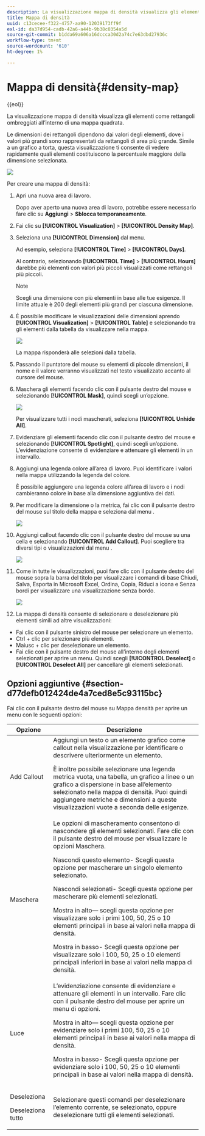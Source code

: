 ```yaml
---
description: La visualizzazione mappa di densità visualizza gli elementi come rettangoli ombreggiati all’interno di una mappa quadrata.
title: Mappa di densità
uuid: c13cecee-f322-4757-aa90-12039173ff9f
exl-id: da37d954-cadb-42a6-a44b-9b38c0354a5d
source-git-commit: b1dda69a606a16dccca30d2a74c7e63dbd27936c
workflow-type: tm+mt
source-wordcount: '610'
ht-degree: 1%

---
```


# Mappa di densità{#density-map}

{{eol}}

La visualizzazione mappa di densità visualizza gli elementi come rettangoli ombreggiati all’interno di una mappa quadrata.

Le dimensioni dei rettangoli dipendono dai valori degli elementi, dove i valori più grandi sono rappresentati da rettangoli di area più grande. Simile a un grafico a torta, questa visualizzazione ti consente di vedere rapidamente quali elementi costituiscono la percentuale maggiore della dimensione selezionata.

![](assets/density_map_day_visits.png)

Per creare una mappa di densità:

1. Apri una nuova area di lavoro.

   Dopo aver aperto una nuova area di lavoro, potrebbe essere necessario fare clic su **Aggiungi** > **Sblocca temporaneamente**.
1. Fai clic su **[!UICONTROL Visualization]** > **[!UICONTROL Density Map]**.

1. Seleziona una **[!UICONTROL Dimension]** dal menu.

   Ad esempio, seleziona **[!UICONTROL Time]** > **[!UICONTROL Days]**.

   Al contrario, selezionando **[!UICONTROL Time]** > **[!UICONTROL Hours]** darebbe più elementi con valori più piccoli visualizzati come rettangoli più piccoli.

   >[!NOTE]
   >
   >Scegli una dimensione con più elementi in base alle tue esigenze. Il limite attuale è 200 degli elementi più grandi per ciascuna dimensione.

1. È possibile modificare le visualizzazioni delle dimensioni aprendo **[!UICONTROL Visualization]** > **[!UICONTROL Table]** e selezionando tra gli elementi dalla tabella da visualizzare nella mappa.

   ![](assets/density_map_day_selections.png)

   La mappa risponderà alle selezioni dalla tabella.

1. Passando il puntatore del mouse su elementi di piccole dimensioni, il nome e il valore verranno visualizzati nel testo visualizzato accanto al cursore del mouse.
1. Maschera gli elementi facendo clic con il pulsante destro del mouse e selezionando **[!UICONTROL Mask]**, quindi scegli un’opzione.

   ![](assets/density_map_day_mask.png)

   Per visualizzare tutti i nodi mascherati, seleziona **[!UICONTROL Unhide All]**.

1. Evidenziare gli elementi facendo clic con il pulsante destro del mouse e selezionando **[!UICONTROL Spotlight]**, quindi scegli un’opzione. L’evidenziazione consente di evidenziare e attenuare gli elementi in un intervallo.
1. Aggiungi una legenda colore all’area di lavoro. Puoi identificare i valori nella mappa utilizzando la legenda del colore.

   È possibile aggiungere una legenda colore all’area di lavoro e i nodi cambieranno colore in base alla dimensione aggiuntiva dei dati.
1. Per modificare la dimensione o la metrica, fai clic con il pulsante destro del mouse sul titolo della mappa e seleziona dal menu .

   ![](assets/density_map_change_dim.png)

1. Aggiungi callout facendo clic con il pulsante destro del mouse su una cella e selezionando **[!UICONTROL Add Callout]**. Puoi scegliere tra diversi tipi o visualizzazioni dal menu .

   ![](assets/density_map_callout.png)

1. Come in tutte le visualizzazioni, puoi fare clic con il pulsante destro del mouse sopra la barra del titolo per visualizzare i comandi di base Chiudi, Salva, Esporta in Microsoft Excel, Ordina, Copia, Riduci a icona e Senza bordi per visualizzare una visualizzazione senza bordo.

   ![](assets/density_map_export.png)

1. La mappa di densità consente di selezionare e deselezionare più elementi simili ad altre visualizzazioni:

* Fai clic con il pulsante sinistro del mouse per selezionare un elemento.
* Ctrl + clic per selezionare più elementi.
* Maiusc + clic per deselezionare un elemento.
* Fai clic con il pulsante destro del mouse all’interno degli elementi selezionati per aprire un menu. Quindi scegli **[!UICONTROL Deselect]** o **[!UICONTROL Deselect All]** per cancellare gli elementi selezionati.

## Opzioni aggiuntive {#section-d77defb012424de4a7ced8e5c93115bc}

Fai clic con il pulsante destro del mouse su Mappa densità per aprire un menu con le seguenti opzioni:

<table id="table_3ADA85031C834792BFD041E186962A41"> 
 <thead> 
  <tr> 
   <th colname="col1" class="entry"> Opzione </th> 
   <th colname="col2" class="entry"> Descrizione </th> 
  </tr>
 </thead>
 <tbody> 
  <tr> 
   <td colname="col1"> Add Callout </td> 
   <td colname="col2">Aggiungi un testo o un elemento grafico come callout nella visualizzazione per identificare o descrivere ulteriormente un elemento. <p>È inoltre possibile selezionare una legenda metrica vuota, una tabella, un grafico a linee o un grafico a dispersione in base all’elemento selezionato nella mappa di densità. Puoi quindi aggiungere metriche e dimensioni a queste visualizzazioni vuote a seconda delle esigenze. </p> </td> 
  </tr> 
  <tr> 
   <td colname="col1"> Maschera </td> 
   <td colname="col2">Le opzioni di mascheramento consentono di nascondere gli elementi selezionati. Fare clic con il pulsante destro del mouse per visualizzare le opzioni Maschera. <p><span class="uicontrol"> Nascondi questo elemento</span>- Scegli questa opzione per mascherare un singolo elemento selezionato. </p> <p><span class="uicontrol"> Nascondi selezionati</span>- Scegli questa opzione per mascherare più elementi selezionati. </p> <p><span class="uicontrol"> Mostra in alto</span>— scegli questa opzione per visualizzare solo i primi 100, 50, 25 o 10 elementi principali in base ai valori nella mappa di densità. </p> <p><span class="uicontrol"> Mostra in basso</span>- Scegli questa opzione per visualizzare solo i 100, 50, 25 o 10 elementi principali inferiori in base ai valori nella mappa di densità. </p> </td> 
  </tr> 
  <tr> 
   <td colname="col1"> Luce </td> 
   <td colname="col2"> L’evidenziazione consente di evidenziare e attenuare gli elementi in un intervallo. Fare clic con il pulsante destro del mouse per aprire un menu di opzioni. <p><span class="uicontrol"> Mostra in alto</span>— scegli questa opzione per evidenziare solo i primi 100, 50, 25 o 10 elementi principali in base ai valori nella mappa di densità. </p> <p><span class="uicontrol"> Mostra in basso</span>- Scegli questa opzione per evidenziare solo i 100, 50, 25 o 10 elementi principali in base ai valori nella mappa di densità. </p> </td> 
  </tr> 
  <tr> 
   <td colname="col1"> <p>Deseleziona </p> <p>Deseleziona tutto </p> </td> 
   <td colname="col2"> <p> Selezionare questi comandi per deselezionare l’elemento corrente, se selezionato, oppure deselezionare tutti gli elementi selezionati. </p> </td> 
  </tr> 
 </tbody> 
</table>
